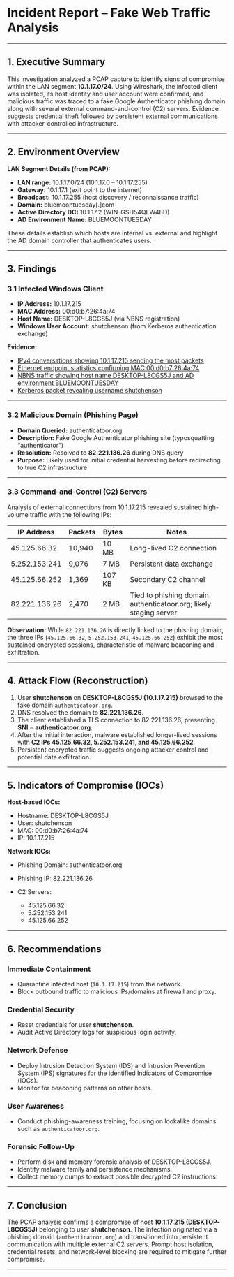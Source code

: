 # Incident Report – Fake Web Traffic Analysis

---

## 1. Executive Summary

This investigation analyzed a PCAP capture to identify signs of compromise within the LAN segment **10.1.17.0/24**. Using Wireshark, the infected client was isolated, its host identity and user account were confirmed, and malicious traffic was traced to a fake Google Authenticator phishing domain along with several external command-and-control (C2) servers. Evidence suggests credential theft followed by persistent external communications with attacker-controlled infrastructure.

---

## 2. Environment Overview

**LAN Segment Details (from PCAP):**

* **LAN range:** 10.1.17.0/24 (10.1.17.0 – 10.1.17.255)
* **Gateway:** 10.1.17.1 (exit point to the internet)
* **Broadcast:** 10.1.17.255 (host discovery / reconnaissance traffic)
* **Domain:** bluemoontuesday[.]com
* **Active Directory DC:** 10.1.17.2 (WIN-GSH54QLW48D)
* **AD Environment Name:** BLUEMOONTUESDAY

These details establish which hosts are internal vs. external and highlight the AD domain controller that authenticates users.

---

## 3. Findings

### 3.1 Infected Windows Client

* **IP Address:** 10.1.17.215
* **MAC Address:** 00:d0:b7:26:4a:74
* **Host Name:** DESKTOP-L8CGS5J (via NBNS registration)
* **Windows User Account:** shutchenson (from Kerberos authentication exchange)

**Evidence:**

* [IPv4 conversations showing 10.1.17.215 sending the most packets](https://github.com/user-attachments/assets/7ac0515b-835d-40c5-98b7-d455243ba629)
* [Ethernet endpoint statistics confirming MAC 00:d0:b7:26:4a:74](https://github.com/user-attachments/assets/90442115-7d6a-4805-8bed-a2abad9463d9)
* [NBNS traffic showing host name DESKTOP-L8CGS5J and AD environment BLUEMOONTUESDAY](https://github.com/user-attachments/assets/63a7aea8-f417-476d-a1fe-cdbffde39920)
* [Kerberos packet revealing username shutchenson](https://github.com/user-attachments/assets/587d4251-e3e8-4d5f-88c5-5c00cafe3e14)

---

### 3.2 Malicious Domain (Phishing Page)

* **Domain Queried:** authenticatoor.org
* **Description:** Fake Google Authenticator phishing site (typosquatting “authenticator”)
* **Resolution:** Resolved to **82.221.136.26** during DNS query
* **Purpose:** Likely used for initial credential harvesting before redirecting to true C2 infrastructure

---

### 3.3 Command-and-Control (C2) Servers

Analysis of external connections from 10.1.17.215 revealed sustained high-volume traffic with the following IPs:

| IP Address    | Packets | Bytes  | Notes                                                             |
| ------------- | ------- | ------ | ----------------------------------------------------------------- |
| 45.125.66.32  | 10,940  | 10 MB  | Long-lived C2 connection                                          |
| 5.252.153.241 | 9,076   | 7 MB   | Persistent data exchange                                          |
| 45.125.66.252 | 1,369   | 107 KB | Secondary C2 channel                                              |
| 82.221.136.26 | 2,470   | 2 MB   | Tied to phishing domain authenticatoor.org; likely staging server |

**Observation:**
While `82.221.136.26` is directly linked to the phishing domain, the three IPs (`45.125.66.32`, `5.252.153.241`, `45.125.66.252`) exhibit the most sustained encrypted sessions, characteristic of malware beaconing and exfiltration.

---

## 4. Attack Flow (Reconstruction)

1. User **shutchenson** on **DESKTOP-L8CGS5J (10.1.17.215)** browsed to the fake domain `authenticatoor.org`.
2. DNS resolved the domain to **82.221.136.26**.
3. The client established a TLS connection to 82.221.136.26, presenting **SNI = authenticatoor.org**.
4. After the initial interaction, malware established longer-lived sessions with **C2 IPs 45.125.66.32, 5.252.153.241, and 45.125.66.252**.
5. Persistent encrypted traffic suggests ongoing attacker control and potential data exfiltration.

---

## 5. Indicators of Compromise (IOCs)

**Host-based IOCs:**

* Hostname: DESKTOP-L8CGS5J
* User: shutchenson
* MAC: 00:d0:b7:26:4a:74
* IP: 10.1.17.215

**Network IOCs:**

* Phishing Domain: authenticatoor.org
* Phishing IP: 82.221.136.26
* C2 Servers:

  * 45.125.66.32
  * 5.252.153.241
  * 45.125.66.252

---

## 6. Recommendations

### Immediate Containment

* Quarantine infected host (`10.1.17.215`) from the network.
* Block outbound traffic to malicious IPs/domains at firewall and proxy.

### Credential Security

* Reset credentials for user **shutchenson**.
* Audit Active Directory logs for suspicious login activity.

### Network Defense

* Deploy Intrusion Detection System (IDS) and Intrusion Prevention System (IPS) signatures for the identified Indicators of Compromise (IOCs).
* Monitor for beaconing patterns on other hosts.

### User Awareness

* Conduct phishing-awareness training, focusing on lookalike domains such as `authenticatoor.org`.

### Forensic Follow-Up

* Perform disk and memory forensic analysis of DESKTOP-L8CGS5J.
* Identify malware family and persistence mechanisms.
* Collect memory dumps to extract possible decrypted C2 instructions.

---

## 7. Conclusion

The PCAP analysis confirms a compromise of host **10.1.17.215 (DESKTOP-L8CGS5J)** belonging to user **shutchenson**. The infection originated via a phishing domain (`authenticatoor.org`) and transitioned into persistent communication with multiple external C2 servers. Prompt host isolation, credential resets, and network-level blocking are required to mitigate further compromise.

---
